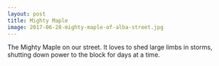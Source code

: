 ```yaml
---
layout: post
title: Mighty Maple
image: 2017-06-28-mighty-maple-of-alba-street.jpg
---
```


The Mighty Maple on our street. It loves to shed large limbs in storms, shutting down power to the block for days at a time. 








